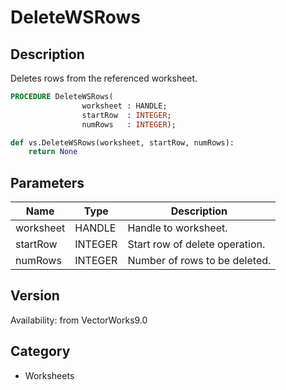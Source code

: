 # DeleteWSRows

## Description
Deletes rows from the referenced worksheet.

```pascal
PROCEDURE DeleteWSRows(
				worksheet : HANDLE;
				startRow  : INTEGER;
				numRows   : INTEGER);
```

```python
def vs.DeleteWSRows(worksheet, startRow, numRows):
    return None
```

## Parameters
|Name|Type|Description|
|---|---|---|
|worksheet|HANDLE|Handle to worksheet.|
|startRow|INTEGER|Start row of delete operation.|
|numRows|INTEGER|Number of rows to be deleted.|

## Version
Availability: from VectorWorks9.0

## Category
* Worksheets

